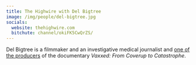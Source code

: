 ```yaml
---
title: The Highwire with Del Bigtree
image: /img/people/del-bigtree.jpg
socials:
  website: thehighwire.com
  bitchute: channel/okiFK5CwQrZS/
---
```


Del Bigtree is a filmmaker and an investigative medical journalist and [one of
the producers](https://vaxxedthemovie.com/filmmaker-biographies/) of the
documentary _Vaxxed: From Coverup to Catastrophe_.
